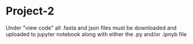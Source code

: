 # Project-2
Under "view code" all .fasta and json files must be downloaded and uploaded to jupyter notebook along with either the .py and/or .ipnyb file
